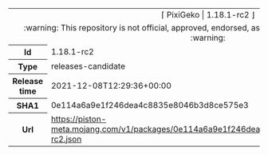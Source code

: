 <html><table>
<tr><td colspan="2" align="center"><img width="0" height="0"><br/>⌈ PixiGeko | 1.18.1-rc2 ⌋<br/><img width="0" height="0"></td></tr>
<tr><td colspan="2" align="center"><img width="0" height="0"><br/>
:warning: This repository is not official, approved, endorsed, associated or connected with Mojang :warning:
<br/><img width="0" height="0"></td></tr>
<tr><th>Id</th><td>1.18.1-rc2</td></tr>
<tr><th>Type</th><td>releases-candidate</td></tr>
<tr><th>Release time</th><td>2021-12-08T12:29:36+00:00</td></tr>
<tr><th>SHA1</th><td>0e114a6a9e1f246dea4c8835e8046b3d8ce575e3</td></tr>
<tr><th>Url</th><td><a href="https://piston-meta.mojang.com/v1/packages/0e114a6a9e1f246dea4c8835e8046b3d8ce575e3/1.18.1-rc2.json">https://piston-meta.mojang.com/v1/packages/0e114a6a9e1f246dea4c8835e8046b3d8ce575e3/1.18.1-rc2.json</a></td></tr>